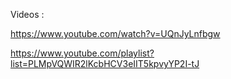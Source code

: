 
Videos : 

https://www.youtube.com/watch?v=UQnJyLnfbgw

https://www.youtube.com/playlist?list=PLMpVQWIR2lKcbHCV3eIIT5kpvyYP2I-tJ